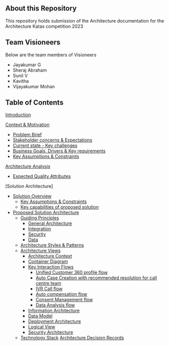 ## About this Repository
This repository holds submission of the Architecture documentation for the Architecture Katas competition 2023

## Team Visioneers
Below are the team members of Visioneers
- Jayakumar G
- Sheraj Abraham
- Sunil V
- Kavitha 
- Vijayakumar Mohan

## Table of Contents

[Introduction](introduction.md)

[Context & Motivation](1.context_and_motivation/README.md)

- [Problem Brief](1.context_and_motivation/README.md#problem-brief)
- [Stakeholder concerns & Expectations](1.context_and_motivation/README.md#stakeholder-concerns--expectations)
- [Current state - Key challenges](1.context_and_motivation/README.md#current-state-key-challenges)
- [Business Goals, Drivers & Key requirements](1.context_and_motivation/README.md#business-goals)
- [Key Assumptions & Constraints](1.context_and_motivation/README.md#key-assumptions--constraints)

[Architecture Analysis](2.architecture_analysis/README.md#architecture-analysis)
- [Expected Quality Attributes](2.architecture_analysis/README.md#expected-quality-attributes)

[Solution Architecture]
- [Solution Overview](3.solution_architecture/README.md#solution-overview)
  - [Key Assumptions & Constraints](3.solution_architecture/README.md#key-assumptions--constraints)
  - [Key capabilities of proposed solution](3.solution_architecture/README.md#key-capabilities-of-proposed-solution)
- [Proposed Solution Architecture](3.solution_architecture/README.md#proposed-solution-architecture)
  - [Guiding Principles](3.solution_architecture/README.md#guiding-principles)
    - [General Architecture](3.solution_architecture/README.md#general-architecture)
    - [Integration](3.solution_architecture/README.md#integration)
    - [Security](3.solution_architecture/README.md#security)
    - [Data](3.solution_architecture/README.md#data)
  - [Architecture Styles & Patterns](3.solution_architecture/README.md#architecture-styles--patterns)
  - [Architecture Views](3.solution_architecture/README.md#architecture-views)
    - [Architecture Context](3.solution_architecture/README.md#architecture-context)
    - [Container Diagram](3.solution_architecture/README.md#container-diagram)
    - [Key Interaction Flows](3.solution_architecture/README.md#key-interaction-flows)
      - [Unified Customer 360 profile flow](3.solution_architecture/README.md#unified-customer-360-profile-flow)
      - [Auto Case Creation with recommended resolution for call centre team](3.solution_architecture/README.md#auto-case-creation-with-recommended-resolution-for-call-centre-team)
      - [IVR Call flow](3.solution_architecture/README.md#ivr-call-flow)
      - [Auto compensation flow](3.solution_architecture/README.md#auto-compensation-flow)
      - [Consent Management flow](3.solution_architecture/README.md#consent-management-flow)
      - [Data Analysis flow](3.solution_architecture/README.md#data-analysis-flow)
    - [Information Architecture](3.solution_architecture/README.md#information-architecture)
    - [Data Model](3.solution_architecture/README.md#data-model)
    - [Deployment Architecture](3.solution_architecture/README.md#deployment-architecture)
    - [Logical View](3.solution_architecture/README.md#logical-view)
    - [Security Architecture](3.solution_architecture/README.md#security-architecture)
  - [Technology Stack](3.solution_architecture/README.md#technical-stack)
[Architecture Decision Records](3.solution_architecture/README.md#architecture-decision-records-adrs)



